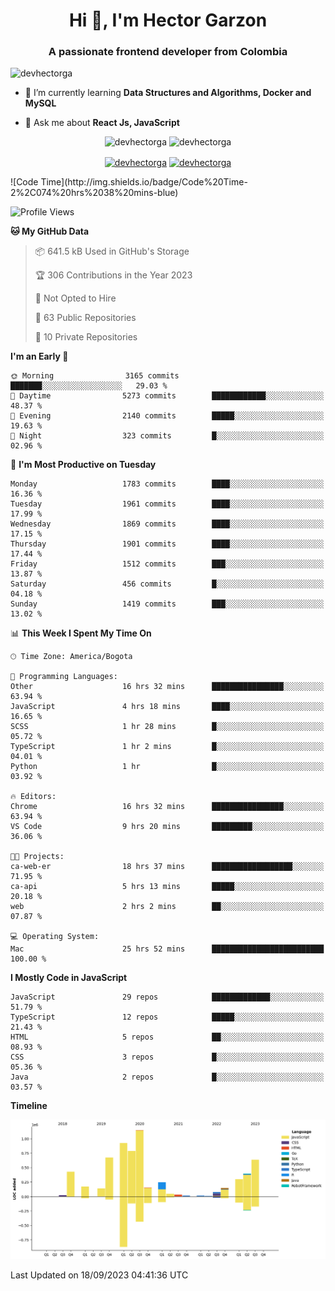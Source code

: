 <h1 align="center">Hi 👋, I'm Hector Garzon</h1>
<h3 align="center">A passionate frontend developer from Colombia</h3>

<p align="left"> <img src="https://komarev.com/ghpvc/?username=devhectorga" alt="devhectorga" /> </p>

- 🌱 I’m currently learning **Data Structures and Algorithms, Docker and MySQL**

- 💬 Ask me about **React Js, JavaScript**

<p align="center"> <img src="https://github-readme-stats.vercel.app/api?username=devhectorga&count_private=true&show_icons=true" alt="devhectorga" /> <img src="https://github-readme-stats.vercel.app/api/top-langs/?username=devhectorga&layout=compact" alt="devhectorga" /></p>

<p align="center">
<a href="https://twitter.com/devhectorga" target="blank"><img align="center" src="https://cdn.jsdelivr.net/npm/simple-icons@3.0.1/icons/twitter.svg" alt="devhectorga" height="20" width="20" /></a>
<a href="https://linkedin.com/in/devhectorga" target="blank"><img align="center" src="https://cdn.jsdelivr.net/npm/simple-icons@3.0.1/icons/linkedin.svg" alt="devhectorga" height="20" width="20" /></a>
</p>
<!--START_SECTION:waka-->
![Code Time](http://img.shields.io/badge/Code%20Time-2%2C074%20hrs%2038%20mins-blue)

![Profile Views](http://img.shields.io/badge/Profile%20Views-0-blue)

**🐱 My GitHub Data** 

> 📦 641.5 kB Used in GitHub's Storage 
 > 
> 🏆 306 Contributions in the Year 2023
 > 
> 🚫 Not Opted to Hire
 > 
> 📜 63 Public Repositories 
 > 
> 🔑 10 Private Repositories 
 > 
**I'm an Early 🐤** 

```text
🌞 Morning                3165 commits        ███████░░░░░░░░░░░░░░░░░░   29.03 % 
🌆 Daytime                5273 commits        ████████████░░░░░░░░░░░░░   48.37 % 
🌃 Evening                2140 commits        █████░░░░░░░░░░░░░░░░░░░░   19.63 % 
🌙 Night                  323 commits         █░░░░░░░░░░░░░░░░░░░░░░░░   02.96 % 
```
📅 **I'm Most Productive on Tuesday** 

```text
Monday                   1783 commits        ████░░░░░░░░░░░░░░░░░░░░░   16.36 % 
Tuesday                  1961 commits        ████░░░░░░░░░░░░░░░░░░░░░   17.99 % 
Wednesday                1869 commits        ████░░░░░░░░░░░░░░░░░░░░░   17.15 % 
Thursday                 1901 commits        ████░░░░░░░░░░░░░░░░░░░░░   17.44 % 
Friday                   1512 commits        ███░░░░░░░░░░░░░░░░░░░░░░   13.87 % 
Saturday                 456 commits         █░░░░░░░░░░░░░░░░░░░░░░░░   04.18 % 
Sunday                   1419 commits        ███░░░░░░░░░░░░░░░░░░░░░░   13.02 % 
```


📊 **This Week I Spent My Time On** 

```text
🕑︎ Time Zone: America/Bogota

💬 Programming Languages: 
Other                    16 hrs 32 mins      ████████████████░░░░░░░░░   63.94 % 
JavaScript               4 hrs 18 mins       ████░░░░░░░░░░░░░░░░░░░░░   16.65 % 
SCSS                     1 hr 28 mins        █░░░░░░░░░░░░░░░░░░░░░░░░   05.72 % 
TypeScript               1 hr 2 mins         █░░░░░░░░░░░░░░░░░░░░░░░░   04.01 % 
Python                   1 hr                █░░░░░░░░░░░░░░░░░░░░░░░░   03.92 % 

🔥 Editors: 
Chrome                   16 hrs 32 mins      ████████████████░░░░░░░░░   63.94 % 
VS Code                  9 hrs 20 mins       █████████░░░░░░░░░░░░░░░░   36.06 % 

🐱‍💻 Projects: 
ca-web-er                18 hrs 37 mins      ██████████████████░░░░░░░   71.95 % 
ca-api                   5 hrs 13 mins       █████░░░░░░░░░░░░░░░░░░░░   20.18 % 
web                      2 hrs 2 mins        ██░░░░░░░░░░░░░░░░░░░░░░░   07.87 % 

💻 Operating System: 
Mac                      25 hrs 52 mins      █████████████████████████   100.00 % 
```

**I Mostly Code in JavaScript** 

```text
JavaScript               29 repos            █████████████░░░░░░░░░░░░   51.79 % 
TypeScript               12 repos            █████░░░░░░░░░░░░░░░░░░░░   21.43 % 
HTML                     5 repos             ██░░░░░░░░░░░░░░░░░░░░░░░   08.93 % 
CSS                      3 repos             █░░░░░░░░░░░░░░░░░░░░░░░░   05.36 % 
Java                     2 repos             █░░░░░░░░░░░░░░░░░░░░░░░░   03.57 % 
```



**Timeline**

![Lines of Code chart](https://raw.githubusercontent.com/devHectorGa/devHectorGa/master/assets/bar_graph.png)


 Last Updated on 18/09/2023 04:41:36 UTC
<!--END_SECTION:waka-->
